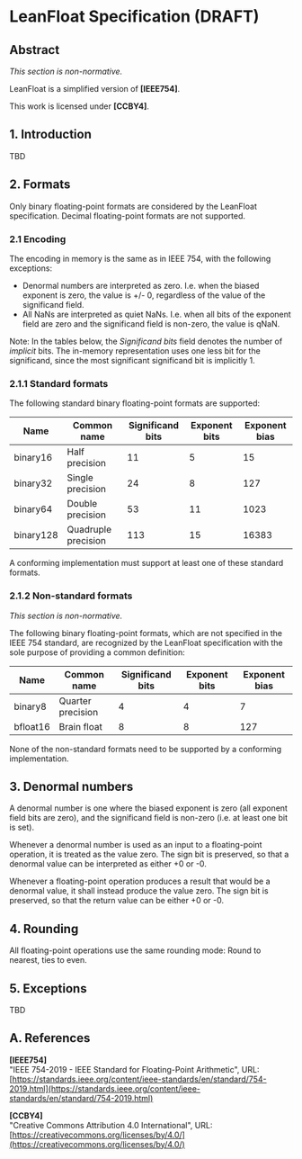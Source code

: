 # LeanFloat Specification (DRAFT)

## Abstract

*This section is non-normative.*

LeanFloat is a simplified version of **[IEEE754]**.

This work is licensed under **[CCBY4]**.

## 1. Introduction

TBD

## 2. Formats

Only binary floating-point formats are considered by the LeanFloat
specification. Decimal floating-point formats are not supported.

### 2.1 Encoding

The encoding in memory is the same as in IEEE 754, with the following
exceptions:

* Denormal numbers are interpreted as zero. I.e. when the biased exponent is
  zero, the value is +/- 0, regardless of the value of the significand field.
* All NaNs are interpreted as quiet NaNs. I.e. when all bits of the exponent
  field are zero and the significand field is non-zero, the value is qNaN.

Note: In the tables below, the *Significand bits* field denotes the number
of *implicit* bits. The in-memory representation uses one less bit for the
significand, since the most significant significand bit is implicitly 1.

### 2.1.1 Standard formats

The following standard binary floating-point formats are supported:

| Name      | Common name         | Significand bits | Exponent bits | Exponent bias |
| --------- | ------------------- | ---------------- | ------------- | ------------- |
| binary16  | Half precision      | 11               | 5             | 15            |
| binary32  | Single precision    | 24               | 8             | 127           |
| binary64  | Double precision    | 53               | 11            | 1023          |
| binary128 | Quadruple precision | 113              | 15            | 16383         |

A conforming implementation must support at least one of these standard
formats.

### 2.1.2 Non-standard formats

*This section is non-normative.*

The following binary floating-point formats, which are not specified in the
IEEE 754 standard, are recognized by the LeanFloat specification with the sole
purpose of providing a common definition:

| Name      | Common name         | Significand bits | Exponent bits | Exponent bias |
| --------- | ------------------- | ---------------- | ------------- | ------------- |
| binary8   | Quarter precision   | 4                | 4             | 7             |
| bfloat16  | Brain float         | 8                | 8             | 127           |

None of the non-standard formats need to be supported by a conforming
implementation.

## 3. Denormal numbers

A denormal number is one where the biased exponent is zero (all exponent field bits are zero), and the significand field is non-zero (i.e. at least one bit is set).

Whenever a denormal number is used as an input to a floating-point operation, it is treated as the value zero. The sign bit is preserved, so that a denormal value can be interpreted as either +0 or -0.

Whenever a floating-point operation produces a result that would be a denormal value, it shall instead produce the value zero. The sign bit is preserved, so that the return value can be either +0 or -0.

## 4. Rounding

All floating-point operations use the same rounding mode: Round to nearest, ties to even.

## 5. Exceptions

TBD

## A. References

**[IEEE754]**<br>"IEEE 754-2019 - IEEE Standard for Floating-Point Arithmetic", URL: [https://standards.ieee.org/content/ieee-standards/en/standard/754-2019.html](https://standards.ieee.org/content/ieee-standards/en/standard/754-2019.html)

**[CCBY4]**<br>"Creative Commons Attribution 4.0 International", URL: [https://creativecommons.org/licenses/by/4.0/](https://creativecommons.org/licenses/by/4.0/)